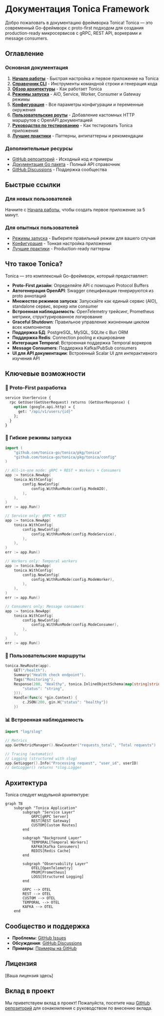 # Документация Tonica Framework

Добро пожаловать в документацию фреймворка Tonica! Tonica — это современный Go-фреймворк с proto-first подходом для создания production-ready микросервисов с gRPC, REST API, воркерами и message consumers.

## Оглавление

### Основная документация

1. [**Начало работы**](./getting-started.md) - Быстрая настройка и первое приложение на Tonica
2. [**Справочник CLI**](./cli.md) - Инструменты командной строки и генерация кода
3. [**Обзор архитектуры**](./architecture.md) - Как работает Tonica
4. [**Режимы запуска**](./run-modes.md) - AIO, Service, Worker, Consumer и Gateway режимы
5. [**Конфигурация**](./configuration.md) - Все параметры конфигурации и переменные окружения
6. [**Пользовательские роуты**](./custom-routes.md) - Добавление кастомных HTTP маршрутов с OpenAPI документацией
7. [**Руководство по тестированию**](./testing.md) - Как тестировать Tonica приложения
8. [**Лучшие практики**](./best-practices.md) - Паттерны, антипаттерны и рекомендации

### Дополнительные ресурсы

- [GitHub репозиторий](https://github.com/tonica-go/tonica) - Исходный код и примеры
- [Документация Go пакета](https://pkg.go.dev/github.com/tonica-go/tonica) - Полный API справочник
- [GitHub Discussions](https://github.com/tonica-go/tonica/discussions) - Поддержка сообщества

## Быстрые ссылки

### Для новых пользователей
Начните с [Начала работы](./getting-started.md), чтобы создать первое приложение за 5 минут.

### Для опытных пользователей
- [Режимы запуска](./run-modes.md) - Выберите правильный режим для вашего случая
- [Конфигурация](./configuration.md) - Тонкая настройка приложения
- [Лучшие практики](./best-practices.md) - Production-ready паттерны

## Что такое Tonica?

Tonica — это комплексный Go-фреймворк, который предоставляет:

- **Proto-First дизайн**: Определяйте API с помощью Protocol Buffers
- **Автогенерация OpenAPI**: Swagger спецификации генерируются из proto аннотаций
- **Множество режимов запуска**: Запускайте как единый сервис (AIO), standalone сервис, воркер или consumer
- **Встроенная наблюдаемость**: OpenTelemetry трейсинг, Prometheus метрики, структурированное логирование
- **Graceful Shutdown**: Правильное управление жизненным циклом всех компонентов
- **Поддержка БД**: PostgreSQL, MySQL, SQLite с Bun ORM
- **Поддержка Redis**: Connection pooling и кэширование
- **Интеграция Temporal**: Встроенная поддержка Temporal воркеров
- **Message Consumers**: Поддержка Kafka/PubSub consumers
- **UI для API документации**: Встроенный Scalar UI для интерактивного изучения API

## Ключевые возможности

### 🚀 Proto-First разработка
```protobuf
service UserService {
  rpc GetUser(GetUserRequest) returns (GetUserResponse) {
    option (google.api.http) = {
      get: "/api/v1/users/{id}"
    };
  }
}
```

### 🎯 Гибкие режимы запуска
```go
import (
    "github.com/tonica-go/tonica/pkg/tonica"
    "github.com/tonica-go/tonica/pkg/tonica/config"
)

// All-in-one mode: gRPC + REST + Workers + Consumers
app := tonica.NewApp(
    tonica.WithConfig(
        config.NewConfig(
            config.WithRunMode(config.ModeAIO),
        ),
    ),
)
err := app.Run()

// Service only: gRPC + REST
app := tonica.NewApp(
    tonica.WithConfig(
        config.NewConfig(
            config.WithRunMode(config.ModeService),
        ),
    ),
)
err := app.Run()

// Workers only: Temporal workers
app := tonica.NewApp(
    tonica.WithConfig(
        config.NewConfig(
            config.WithRunMode(config.ModeWorker),
        ),
    ),
)
err := app.Run()

// Consumers only: Message consumers
app := tonica.NewApp(
    tonica.WithConfig(
        config.NewConfig(
            config.WithRunMode(config.ModeConsumer),
        ),
    ),
)
err := app.Run()
```

### 🔌 Пользовательские маршруты
```go
tonica.NewRoute(app).
    GET("/health").
    Summary("Health check endpoint").
    Tags("Monitoring").
    Response(200, "Healthy", tonica.InlineObjectSchema(map[string]string{
        "status": "string",
    })).
    Handle(func(c *gin.Context) {
        c.JSON(200, gin.H{"status": "healthy"})
    })
```

### 📊 Встроенная наблюдаемость
```go
import "log/slog"

// Metrics
app.GetMetricManager().NewCounter("requests_total", "Total requests")

// Tracing (automatic)
// Logging (structured with slog)
app.GetLogger().Info("Processing request", "user_id", userID)
// GetLogger() returns *slog.Logger
```

## Архитектура

Tonica следует модульной архитектуре:

```mermaid
graph TB
    subgraph "Tonica Application"
        subgraph "Service Layer"
            GRPC[gRPC Server]
            REST[REST Gateway]
            CUSTOM[Custom Routes]
        end

        subgraph "Background Layer"
            TEMPORAL[Temporal Workers]
            KAFKA[Kafka Consumers]
            REDIS[Redis Cache]
        end

        subgraph "Observability Layer"
            OTEL[OpenTelemetry]
            PROM[Prometheus]
            LOGS[Structured Logging]
        end

        GRPC --> OTEL
        REST --> OTEL
        CUSTOM --> OTEL
        TEMPORAL --> OTEL
        KAFKA --> OTEL
    end
```

## Сообщество и поддержка

- **Проблемы**: [GitHub Issues](https://github.com/tonica-go/tonica/issues)
- **Обсуждения**: [GitHub Discussions](https://github.com/tonica-go/tonica/discussions)
- **Примеры**: [Примеры на GitHub](https://github.com/tonica-go/tonica/tree/main/example)

## Лицензия

[Ваша лицензия здесь]

## Вклад в проект

Мы приветствуем вклад в проект! Пожалуйста, посетите наш [GitHub репозиторий](https://github.com/tonica-go/tonica) для ознакомления с руководством по внесению вклада.
